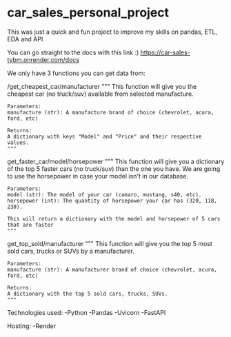 # car_sales_personal_project
This was just a quick and fun project to improve my skills on pandas, ETL, EDA and API

You can go straight to the docs with this link :)
https://car-sales-tybm.onrender.com/docs

We only have 3 functions you can get data from:

/get_cheapest_car/manufacturer
    """
    This function will give you the cheapest car (no truck/suv) available from selected manufacture.

    Parameters:
    manufacture (str): A manufacture brand of choice (chevrolet, acura, ford, etc)

    Returns:
    A dictionary with keys "Model" and "Price" and their respective values.
    """

get_faster_car/model/horsepower
    """
    This function will give you a dictionary of the top 5 faster cars (no truck/suv)
    than the one you have. We are going to use the horsepower in case your model
    isn't in our database.

    Parameters:
    model (str): The model of your car (camaro, mustang, s40, etc).
    horsepower (int): The quantity of horsepower your car has (320, 118, 230).

    This will return a dictionary with the model and horsepower of 5 cars that are faster
    """
    
get_top_sold/manufacturer
    """
    This function will give you the top 5 most sold cars, trucks or SUVs by a manufacturer.

    Parameters:
    manufacture (str): A manufacturer brand of choice (chevrolet, acura, ford, etc)

    Returns:
    A dictionary with the top 5 sold cars, trucks, SUVs.
    """
    
Technologies used:
-Python
  -Pandas
  -Uvicorn
  -FastAPI
 
 Hosting:
  -Render
